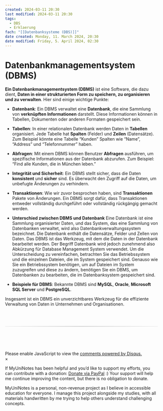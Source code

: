 ```yaml
---
created: 2024-03-11 20:30
last modified: 2024-03-11 20:30
tags:
  - DBS
  - Erklaerung
fach: "[[Datenbanksysteme (DBS)]]"
date created: Monday, 11. March 2024, 20:30
date modified: Friday, 5. April 2024, 02:30
---
```


# Datenbankmanagementsystem (DBMS)

**Ein Datenbankmanagementsystem (DBMS)** ist eine Software, die dazu dient, **Daten in einer strukturierten Form zu speichern, zu organisieren und zu verwalten**. Hier sind einige wichtige Punkte:

- **Datenbank**: Ein DBMS verwaltet eine **Datenbank**, die eine Sammlung von **verknüpften Informationen** darstellt. Diese Informationen können in Tabellen, Dokumenten oder anderen Formaten gespeichert sein.

- **Tabellen**: In einer relationalen Datenbank werden Daten in **Tabellen** organisiert. Jede Tabelle hat **Spalten** (Felder) und **Zeilen** (Datensätze). Zum Beispiel könnte eine Tabelle “Kunden” Spalten wie “Name”, “Address” und “Telefonnummer” haben.

- **Abfragen**: Mit einem DBMS können Benutzer **Abfragen** ausführen, um spezifische Informationen aus der Datenbank abzurufen. Zum Beispiel: “Find alle Kunden, die in München leben.”

- **Integrität und Sicherheit**: Ein DBMS stellt sicher, dass die Daten **konsistent** und **sicher** sind. Es überwacht den Zugriff auf die Daten, um unbefugte Änderungen zu verhindern.

- **Transaktionen**: Wie wir zuvor besprochen haben, sind **Transaktionen** Pakete von Änderungen. Ein DBMS sorgt dafür, dass Transaktionen entweder vollständig durchgeführt oder vollständig rückgängig gemacht werden.

- **Unterschied zwischen DBMS und Datenbank**
  Eine Datenbank ist eine Sammlung organisierter Daten, und das System, das eine Sammlung von Datenbanken verwaltet, wird also Datenbankverwaltungssystem bezeichnet. Die Datenbank enthält die Datensätze, Felder und Zellen von Daten. Das DBMS ist das Werkzeug, mit dem die Daten in der Datenbank bearbeitet werden. Der Begriff Datenbank wird jedoch zunehmend also Abkürzung für Database Management System verwendet. Um die Unterscheidung zu vereinfachen, betrachten Sie das Betriebssystem und die einzelnen Dateien, die im System gespeichert sind. Genauso wie Sie ein Betriebssystem benötigen, um auf Dateien im System zuzugreifen und diese zu ändern, benötigen Sie ein DBMS, um Datenbanken zu bearbeiten, die im Datenbanksystem gespeichert sind.

- **Beispiele für DBMS**: Bekannte DBMS sind **MySQL**, **Oracle**, **Microsoft SQL Server** und **PostgreSQL**.

Insgesamt ist ein DBMS ein unverzichtbares Werkzeug für die effiziente Verwaltung von Daten in Unternehmen und Organisationen.

<!-- DISQUS SCRIPT COMMENT START -->

<hr style="border: none; height: 2px; background: linear-gradient(to right, #f0f0f0, #ccc, #f0f0f0); margin-top: 4rem; margin-bottom: 5rem;">
<div id="disqus_thread"></div>
<script>
    /**
    *  RECOMMENDED CONFIGURATION VARIABLES: EDIT AND UNCOMMENT THE SECTION BELOW TO INSERT DYNAMIC VALUES FROM YOUR PLATFORM OR CMS.
    *  LEARN WHY DEFINING THESE VARIABLES IS IMPORTANT: https://disqus.com/admin/universalcode/#configuration-variables    */
    /*
    var disqus_config = function () {
    this.page.url = PAGE_URL;  // Replace PAGE_URL with your page's canonical URL variable
    this.page.identifier = PAGE_IDENTIFIER; // Replace PAGE_IDENTIFIER with your page's unique identifier variable
    };
    */
    (function() { // DON'T EDIT BELOW THIS LINE
    var d = document, s = d.createElement('script');
    s.src = 'https://myuninotes.disqus.com/embed.js';
    s.setAttribute('data-timestamp', +new Date());
    (d.head || d.body).appendChild(s);
    })();
</script>
<noscript>Please enable JavaScript to view the <a href="https://disqus.com/?ref_noscript">comments powered by Disqus.</a></noscript>

<!-- DISQUS SCRIPT COMMENT END -->

<!-- Modal START -->
<div id="myModal" class="modal">
  <div class="modal-content">
    <span id="closeModal" class="close">&times;</span>
    <p class="modal-text">
      If MyUniNotes has been helpful and you’d like to support my efforts, <span class="modal-highlight"> you can contribute with a donation: <a class="modal-dono-link" href="https://paypal.me/myuninotes4u">Donate via PayPal</a> :) </span> Your support will help me continue improving the content, but there is no obligation to donate.
    </p>
    <p class="modal-text">
      <span class="modal-highlight">MyUniNotes is a personal, non-revenue project as I believe in accessible education for everyone.</span> I manage this project alongside my studies, with all materials handwritten by me trying to help others understand challenging concepts.
    </p>
  </div>
</div>

<script>
  // JavaScript to display the modal on page load
  document.addEventListener('DOMContentLoaded', function() {
    // Generate a random number between 1 and 1
    // Wanted it to load with a adjustable probability for every page load but did not work, as DOM is loaded only once. Therefore now loading it every time website is visited and DOM is loaded.
    const randomNumber = Math.floor(Math.random() * 1) + 1; 
    // console.log(randomNumber)
    if (randomNumber === 1) {
      setTimeout(function() {
        const modal = document.getElementById('myModal');
        if (modal) {
          modal.classList.add('show');
        }
      }, 1000); // Adjust the delay as needed

      const closeModal = document.getElementById('closeModal');
      if (closeModal) {
        closeModal.addEventListener('click', function() {
          const modal = document.getElementById('myModal');
          if (modal) {
            modal.classList.remove('show');
          }
        });
      }
    } else {
      // Ensure the modal is hidden if the random number is not 1
      const modal = document.getElementById('myModal');
      if (modal) {
        modal.style.display = 'none';
      }
    }
  });
</script>
<!-- Modal END -->
